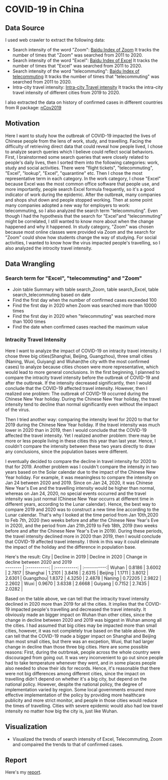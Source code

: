 # COVID-19 in China
## Data Source
I used web crawler to extract the following data:
- Search intensity of the word "Zoom": [Baidu Index of Zoom](http://index.baidu.com/v2/main/index.html#/trend/zoom?words=zoom)
  It tracks the number of times that "Zoom" was searched from 2011 to 2020.
- Search intensity of the word "Excel": [Baidu Index of Excel](http://index.baidu.com/v2/main/index.html#/trend/excel?words=excel)
  It tracks the number of times that "Excel" was searched from 2011 to 2020.
- Search intensity of the word "telecommuting": [Baidu Index of telecommuting](http://index.baidu.com/v2/main/index.html#/trend/%E8%BF%9C%E7%A8%8B%E5%8A%9E%E5%85%AC?words=%E8%BF%9C%E7%A8%8B%E5%8A%9E%E5%85%AC)
  It tracks the number of times that "telecommuting" was searched from 2011 to 2020.
- Intra-city travel intensity: [Intra-city Travel intensity](https://qianxi.baidu.com/)
   It tracks the intra-city travel intensity of different cities from 2019 to 2020.

I also extracted the data on history of confirmed cases in different countries from R package: [nCov2019](https://github.com/canghailan/Wuhan-2019-nCoV)

## Motivation
Here I want to study how the outbreak of COVID-19 impacted the lives of Chinese people from the lens of work, study, and travelling.
Facing the difficulty of retrieving direct data that could reveal how people lived, I chose to analyze search queries which I believe could reflect social behaviors. First, I brainstormed some search queries that were closely related to people's daily lives, then I sorted them into the following categories: work, study and social activities. There were "flight tickets", "telecommuting", "Excel", "lookup", "Excel", "quarantine" etc. Then I chose the most representative term in each category. In the work category, I chose "Excel" because Excel was the most common office software that people use, and more importantly, people search Excel formula frequently, so it's a good indicator of work during the epidemic. After the outbreak, many companies and shops shut down and people stopped working. Then at some point many companies adopted a new way for employers to work: telecommuting, so I also analyzed the search term "telecommuting". Even though I had the hypothesis that the search for "Excel"and "telecommuting" might be correlated, I still wanted to know more about when the change happened and why it happened. In study category, "Zoom" was chosen because most online classes were provided via Zoom and the search for "Zoom" could show how students change the way of studying. For social activities, I wanted to know how the virus impacted people's travelling, so I also analyzed the introcity travel intensity. 

## Data Wrangling
### Search term for "Excel", "telecommuting" and "Zoom"
- Join table Summary with table search_Zoom, table search_Excel, table search_telecommuting based on date
- Find the first day when the number of confirmed cases exceeded 100
- Find the first day in 2020 when Zoom was searched more than 10000 times
- Find the first day in 2020 when "telecommuting" was searched more than 1000 times
- Find the date when confirmed cases reached the maximum value

### Intracity Travel Intensity 
Here I want to analyze the impact of COVID-19 on intracity travel intensity. I chose three big cities(Shanghai, Beijing, Guangzhou), three small cities (Naning, Wuxi, Guiyang) and Wuhan(the city with the most confirmed cases) to analyze because cities chosen were more representative, which would lead to more general conclusions. 
In the first beginning, I planned to compare the intracity travel intensity before the outbreak of COVID-19 and after the outbreak.
If the intensity decreased significantly, then I would conclude that the COVID-19 affected travel intensity.
However, then I realized one problem: 
The outbreak of COVID-19 occurred during the Chinese New Year holiday. During the Chinese New Year holiday, the travel intensity tend to decline than normal significantly even without the impact of the virus.

Then I tried another way: comparing the intensity level for 2020 to that for 2019 during the Chinese New Year holiday.
If the travel intensity was much lower in 2020 than in 2019, then I would conclude that the COVID-19 affected the travel intensity.
Yet I realized another problem: there may be more or less people living in these cities this year than last year. Hence, I couldn't compare the intensity between these two years directly to draw any conclusions, since the population bases were different.

I eventually decided to compare the decline in travel intensity for 2020 to that for 2019.
Another problem was I couldn't compare the intensity in two years based on the Solar calendar due to the impact of the Chinese New Year holiday. For example, it was meaningless to compare the intensity on Jan 24 between 2020 and 2019. Since on Jan 24, 2020, it was Chinese New Year's Eve and the travelling intensity would be higher than normal, whereas on Jan 24, 2020, no special events occurred and the travel intensity was just normal (Chinese New Year occurrs at different time in different years, according to the Lunar calendar). Hence, the best way to compare 2019 and 2020 was to construct a new time line according to the Lunar calendar. 
That's why I looked at the time period from Jan 10th,2020 to Feb 7th, 2020 (two weeks before and after the Chinese New Year's Eve in 2020), and the period from Jan 21th,2019 to Feb 18th, 2019 (two weeks before and after the Chinese New Year's Eve in 2019).
During these periods, the travel intensity declined more in 2020 than 2019, then I would conclude that COVID-19 affected travel intensity. I think in this way it could eliminate the impact of the holiday and the difference in population base.

Here's the result:
 City     | Decline in 2019  | Decline in 2020  | Change in decline between 2020 and 2019   
 -------- | :-----------:    | :-----------:    | :-----------:|
 Wuhan    | 0.8186           | 3.6002           | 2.7817       |
 Shanghai | 1.2101           | 3.8416           | 2.6315       |
 Beijing  | 1.1711           | 3.8012           | 2.6301       |
 Guangzhou| 1.8372           | 4.3250           | 2.4878       |
 Naning   | 0.72205          | 2.9822           | 2.2602       |
 Wuxi     | 0.9670           | 3.6338           | 2.6668       |
 Guiyang  | 0.7152           | 2.7435           | 2.0282       |

Based on the table above, we can tell that the intracity travel intensity declined in 2020 more than 2019 for all the cities.
It implies that the COVID-19 impacted people's travelling and decreased the travel intensity.
It obviously made an bigger impact on Wuhan than other cities, since the change in decline between 2020 and 2019 was biggest in Wuhan among all the cities.
I had assumed that big cities may be impacted more than small cities, however, it was not completely true based on the table above. 
We can tell that the COVID-19 made a bigger impact on Shanghai and Beijing than most small cities, but there was an excpetion, Wuxi, that had larger change in decline than those three big cities.
Here are some possible reasons: First, during the outrbreak, people across the whole country were discouraged from going out. It was very inconvenient to go out since people had to take temperature whenever they went, and in some places people also needed to show their ids for records. Hence, it's reasonable that there were not big differences among different cities, since the impact on travelling didn't depend on whether it's a big city, but depend on the national policy. However, despite the national policy, the degree of implementation varied by region. Some local governments ensured more effective implementation of the policy by providing more healthcare publicity and more strict monitor, and people in those cities would reduce the times of travelling. Cities with severe epidemic would also had low travel intensity no matter how big the city is, just like Wuhan.


## Visualization
- Visualized the trends of search intensity of Excel, Telecommuting, Zoom and compaired the trends to that of confirmed cases.

## Report 
Here's my [report](https://rpubs.com/Ciel_Zhao/586497).

